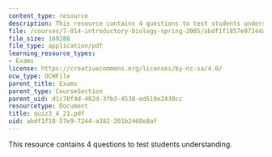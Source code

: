 ```yaml
---
content_type: resource
description: This resource contains 4 questions to test students understanding.
file: /courses/7-014-introductory-biology-spring-2005/abdf1f1857e97244a382201b2460e8af_quiz3_4_21.pdf
file_size: 169288
file_type: application/pdf
learning_resource_types:
- Exams
license: https://creativecommons.org/licenses/by-nc-sa/4.0/
ocw_type: OCWFile
parent_title: Exams
parent_type: CourseSection
parent_uid: d1c70f4d-402d-3fb3-4538-ed519e2430cc
resourcetype: Document
title: quiz3_4_21.pdf
uid: abdf1f18-57e9-7244-a382-201b2460e8af
---
```

This resource contains 4 questions to test students understanding.